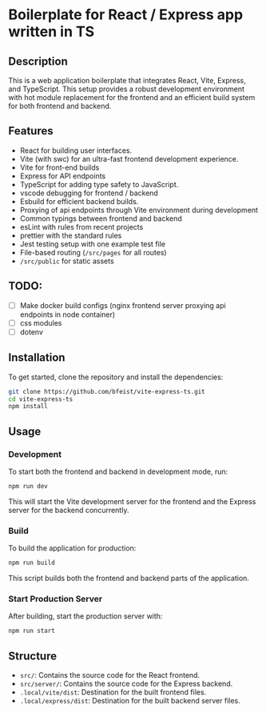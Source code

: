 # Boilerplate for React / Express app written in TS

## Description

This is a web application boilerplate that integrates React, Vite, Express, and TypeScript. This setup provides a robust development environment with hot module replacement for the frontend and an efficient build system for both frontend and backend.

## Features

- React for building user interfaces.
- Vite (with swc) for an ultra-fast frontend development experience.
- Vite for front-end builds
- Express for API endpoints
- TypeScript for adding type safety to JavaScript.
- vscode debugging for frontend / backend
- Esbuild for efficient backend builds.
- Proxying of api endpoints through Vite environment during development
- Common typings between frontend and backend
- esLint with rules from recent projects
- prettier with the standard rules
- Jest testing setup with one example test file
- File-based routing (`/src/pages` for all routes)
- `/src/public` for static assets

## TODO:

- [ ] Make docker build configs (nginx frontend server proxying api endpoints in node container)
- [ ] css modules
- [ ] dotenv

## Installation

To get started, clone the repository and install the dependencies:

```bash
git clone https://github.com/bfeist/vite-express-ts.git
cd vite-express-ts
npm install
```

## Usage

### Development

To start both the frontend and backend in development mode, run:

```bash
npm run dev
```

This will start the Vite development server for the frontend and the Express server for the backend concurrently.

### Build

To build the application for production:

```bash
npm run build
```

This script builds both the frontend and backend parts of the application.

### Start Production Server

After building, start the production server with:

```bash
npm run start
```

## Structure

- `src/`: Contains the source code for the React frontend.
- `src/server/`: Contains the source code for the Express backend.
- `.local/vite/dist`: Destination for the built frontend files.
- `.local/express/dist`: Destination for the built backend server files.
